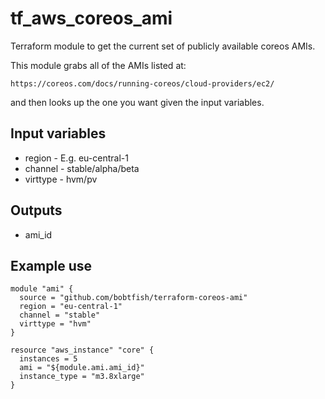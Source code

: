 tf_aws_coreos_ami
=================

Terraform module to get the current set of publicly available coreos AMIs.

This module grabs all of the AMIs listed at:

    https://coreos.com/docs/running-coreos/cloud-providers/ec2/

and then looks up the one you want given the input variables.

## Input variables

  * region - E.g. eu-central-1
  * channel - stable/alpha/beta 
  * virttype - hvm/pv

## Outputs

  * ami_id

## Example use

    module "ami" {
      source = "github.com/bobtfish/terraform-coreos-ami"
      region = "eu-central-1"
      channel = "stable"
      virttype = "hvm"
    }

    resource "aws_instance" "core" {
      instances = 5
      ami = "${module.ami.ami_id}"
      instance_type = "m3.8xlarge"
    }


